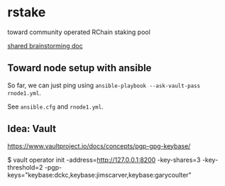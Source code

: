 # rstake
toward community operated RChain staking pool

[shared brainstorming doc](https://docs.google.com/document/d/1stYOvtQIkIARIjLv9cJC4zXbcQXl8tEC38E5yIzgW5g/edit)

## Toward node setup with ansible

So far, we can just ping using `ansible-playbook --ask-vault-pass rnode1.yml`.

See `ansible.cfg` and `rnode1.yml`.

## Idea: Vault

https://www.vaultproject.io/docs/concepts/pgp-gpg-keybase/

$ vault operator init -address=http://127.0.0.1:8200 -key-shares=3 -key-threshold=2 -pgp-keys="keybase:dckc,keybase:jimscarver,keybase:garycoulter"
